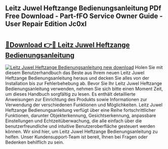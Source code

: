 ## Leitz Juwel Heftzange Bedienungsanleitung PDf Free Download - Part-fFO Service Owner Guide - User Repair Edition Jc0xI

# <h2><a href="http://df544f.blite.top/?on=Leitz+Juwel+Heftzange+Bedienungsanleitung">🔗Download 👉🔴 Leitz Juwel Heftzange Bedienungsanleitung</a></h2>

[![Leitz Juwel Heftzange Bedienungsanleitung new download](https://i.imgur.com/lujVjoI.png)](http://df544f.blite.top/?on=Leitz+Juwel+Heftzange+Bedienungsanleitung)
Holen Sie mit diesem Benutzerhandbuch das Beste aus Ihrem neuen Leitz Juwel Heftzange Bedienungsanleitung heraus und decken Sie alles von der Installation bis zur Fehlerbehebung ab. Bevor Sie Ihr Leitz Juwel Heftzange Bedienungsanleitung verwenden, nehmen Sie sich bitte einen Moment Zeit, um dieses Handbuch sorgfältig zu lesen. Es enthält detaillierte Anweisungen zur Einrichtung des Produkts sowie Informationen zur Verwendung der verschiedenen Funktionen und Möglichkeiten. Leitz Juwel Heftzange Bedienungsanleitung verfügt über eine Reihe fortschrittlicher Funktionen, darunter Objekterkennung, Gesichtserkennung, anpassbare Einstellungen und Echtzeitüberwachung, die alle einfach über die benutzerfreundliche und intuitive Benutzeroberfläche gesteuert werden können. Wir sind hier, um Leitz Juwel Heftzange Bedienungsanleitung zu helfen. Unser Kundensupport-Team ist bereit, Ihnen bei Fragen oder Bedenken behilflich zu sein.
